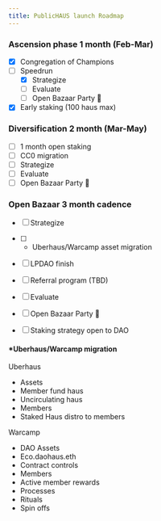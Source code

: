 ```yaml
---
title: PublicHAUS launch Roadmap
---
```


### Ascension phase 1 month (Feb-Mar)

- [x] Congregation of Champions
- [ ] Speedrun
    - [x] Strategize
    - [ ] Evaluate
    - [ ] Open Bazaar Party  🎉
- [x] Early staking (100 haus max)

### Diversification 2 month (Mar-May)

- [ ] 1 month open staking
- [ ] CC0 migration
- [ ] Strategize
- [ ] Evaluate
- [ ] Open Bazaar Party  🎉

### Open Bazaar 3 month cadence

- [ ] Strategize
- [ ] * Uberhaus/Warcamp asset migration
- [ ] LPDAO finish
- [ ] Referral program (TBD)
- [ ] Evaluate
- [ ] Open Bazaar Party  🎉
- [ ] Staking strategy open to DAO


#### *Uberhaus/Warcamp migration

Uberhaus
- Assets
- Member fund haus
- Uncirculating haus
- Members
- Staked Haus distro to members

Warcamp
- DAO Assets
- Eco.daohaus.eth
- Contract controls
- Members
- Active member rewards
- Processes
- Rituals
- Spin offs
